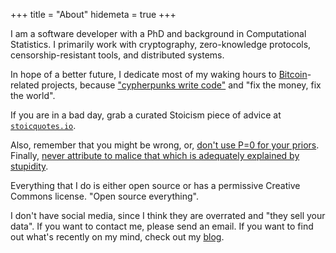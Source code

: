 +++
title = "About"
hidemeta = true
+++

I am a software developer with a PhD and background in
Computational Statistics.
I primarily work with cryptography,
zero-knowledge protocols,
censorship-resistant tools,
and distributed systems.

In hope of a better future,
I dedicate most of my waking hours
to [Bitcoin](https://bitcoin.org)-related projects,
because ["cypherpunks write code"](https://www.activism.net/cypherpunk/manifesto.html)
and "fix the money, fix the world".

If you are in a bad day, grab a curated Stoicism piece of advice at
[`stoicquotes.io`](https://stoicquotes.io).

Also, remember that you might be wrong,
or, [don't use P=0 for your priors](https://en.wikipedia.org/wiki/Cromwell%27s_rule).
Finally,
[never attribute to malice that which is adequately explained by stupidity](https://en.wikipedia.org/wiki/Hanlon%27s_razor).

Everything that I do is either open source
or has a permissive Creative Commons license.
"Open source everything".

I don't have social media, since I think they are overrated
and "they sell your data".
If you want to contact me, please send an email.
If you want to find out what's recently on my mind,
check out my [blog](https://storopoli.io/).
